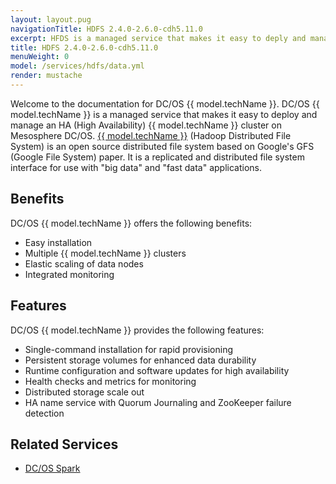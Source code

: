 ```yaml
---
layout: layout.pug
navigationTitle: HDFS 2.4.0-2.6.0-cdh5.11.0
excerpt: HFDS is a managed service that makes it easy to deply and manage clusters on DC/OS
title: HDFS 2.4.0-2.6.0-cdh5.11.0
menuWeight: 0
model: /services/hdfs/data.yml
render: mustache
---
```


Welcome to the documentation for DC/OS {{ model.techName }}. DC/OS {{ model.techName }} is a managed service that makes it easy to deploy and manage an HA (High Availability) {{ model.techName }} cluster on Mesosphere DC/OS. [{{ model.techName }}](http://hadoop.apache.org/) (Hadoop Distributed File System) is an open source distributed file system based on Google's GFS (Google File System) paper. It is a replicated and distributed file system interface for use with "big data" and "fast data" applications.

## Benefits

DC/OS {{ model.techName }} offers the following benefits:

- Easy installation
- Multiple {{ model.techName }} clusters
- Elastic scaling of data nodes
- Integrated monitoring

## Features

DC/OS {{ model.techName }} provides the following features:

- Single-command installation for rapid provisioning
- Persistent storage volumes for enhanced data durability
- Runtime configuration and software updates for high availability
- Health checks and metrics for monitoring
- Distributed storage scale out
- HA name service with Quorum Journaling and ZooKeeper failure detection

## Related Services

- [DC/OS Spark](/services/spark/)
